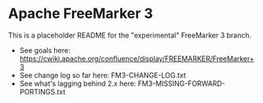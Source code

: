 Apache FreeMarker 3
===================

This is a placeholder README for the "experimental" FreeMarker 3 branch.

- See goals here: https://cwiki.apache.org/confluence/display/FREEMARKER/FreeMarker+3
- See change log so far here: FM3-CHANGE-LOG.txt
- See what's lagging behind 2.x here: FM3-MISSING-FORWARD-PORTINGS.txt 
